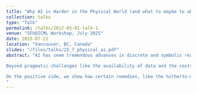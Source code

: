 ```yaml
---
title: "Why AI is Harder in the Physical World (and what to maybe to about it)"
collection: talks
type: "Talk"
permalink: /talks/2012-03-01-talk-1
venue: "SFU@ICML Workshop, July 2025"
date: 2015-07-21
location: "Vancouver, BC, Canada"
slides: "/files/talks/25_7_physical_ai.pdf"
abstract: "AI has seem tremendous advances in discrete and symbolic reasoning. And yet, reliable AI in the physical world - from robotics, to autonomous driving, to accurate weather prediction to fully automated smart grid - still pose major challenges. 

Beyond pragmatic challenges like the availability of data and the costs of operating on  physical hardware, this talk will argue that there are unique and fundamental challenges when getting machine learning methods to work on physical systems. Using robotic imitation learning as a didactic example, we will demonstrate mathematical results that reveal error propagation through dynamic environments can lead to exponentially greater data requirements than what we might expect in discrete domains. 

On the positive side, we show how certain remedies, like the hitherto-mysterious practice of “action-chunking,” partially surmount these difficulties,  and that a mixture of “imperfect” and “expert” data is strictly better than expert data alone.  Yet, despite these solutions, we will conclude by describing some preliminary work suggesting that there are still major empirical limitations of the state of art methods in continuous control, and will outline some of the most promising directions to overcoming them. 
"
---
```



